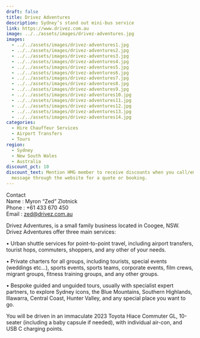 ```yaml
---
draft: false
title: Drivez Adventures
description: Sydney’s stand out mini-bus service
link: https://www.drivez.com.au
image: ../../assets/images/drivez-adventures.jpg
images:
  - ../../assets/images/drivez-adventures1.jpg
  - ../../assets/images/drivez-adventures2.jpg
  - ../../assets/images/drivez-adventures3.jpg
  - ../../assets/images/drivez-adventures4.jpg
  - ../../assets/images/drivez-adventures5.jpg
  - ../../assets/images/drivez-adventures6.jpg
  - ../../assets/images/drivez-adventures7.jpg
  - ../../assets/images/drivez-adventures8.jpg
  - ../../assets/images/drivez-adventures9.jpg
  - ../../assets/images/drivez-adventures10.jpg
  - ../../assets/images/drivez-adventures11.jpg
  - ../../assets/images/drivez-adventures12.jpg
  - ../../assets/images/drivez-adventures13.jpg
  - ../../assets/images/drivez-adventures14.jpg
categories:
  - Hire Chauffeur Services
  - Airport Transfers
  - Tours
region:
  - Sydney
  - New South Wales
  - Australia
discount_pct: 10
discount_text: Mention HMG member to receive discounts when you call/email/send
  message through the website for a quote or booking.
---
```

Contact\
Name : Myron “Zed” Zlotnick\
Phone : +61 433 670 450\
Email : zed@drivez.com.au



Drivez Adventures, is a small family business located in Coogee, NSW. Drivez Adventures offer three main services:

•	Urban shuttle services for point-to-point travel, including airport transfers, tourist hops, commuters, shoppers, and any other of your needs.

•	Private charters for all groups, including tourists, special events (weddings etc…), sports events, sports teams, corporate events, film crews, migrant groups, fitness training groups, and any other groups.

•	Bespoke guided and unguided tours, usually with specialist expert partners, to explore Sydney icons, the Blue Mountains, Southern Highlands, Illawarra, Central Coast, Hunter Valley, and any special place you want to go.

You will be driven in an immaculate 2023 Toyota Hiace Commuter GL, 10-seater (including a baby capsule if needed), with individual air-con, and USB C charging points.
